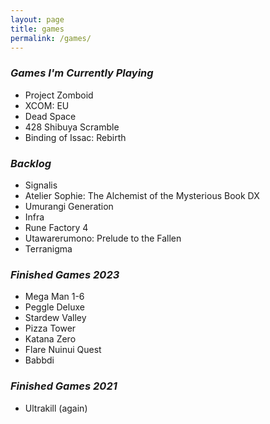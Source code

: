 ```yaml
---
layout: page
title: games
permalink: /games/
---
```


### *Games I'm Currently Playing*
* Project Zomboid
* XCOM: EU
* Dead Space
* 428 Shibuya Scramble
* Binding of Issac: Rebirth

### *Backlog*
* Signalis
* Atelier Sophie: The Alchemist of the Mysterious Book DX
* Umurangi Generation
* Infra
* Rune Factory 4
* Utawarerumono: Prelude to the Fallen
* Terranigma

### *Finished Games 2023*
* Mega Man 1-6
* Peggle Deluxe
* Stardew Valley
* Pizza Tower
* Katana Zero
* Flare Nuinui Quest
* Babbdi

### *Finished Games 2021*
* Ultrakill (again)




